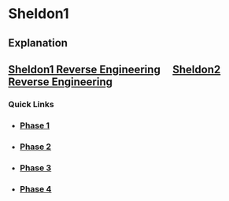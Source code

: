 # Sheldon1

## Explanation
## [ Sheldon1 Reverse Engineering](https://github.com/Shashied/bigbangtheory/wiki/Sheldon1) &nbsp;&nbsp;&nbsp;  [ Sheldon2 Reverse Engineering](https://github.com/Shashied/bigbangtheory/wiki/Sheldon2)

### Quick Links
  * ### [Phase 1](https://github.com/Shashied/bigbangtheory/wiki/Sheldon1#Phase_1)
  * ### [Phase 2](https://github.com/Shashied/bigbangtheory/wiki/Sheldon1#Phase_2)
  * ### [Phase 3](https://github.com/Shashied/bigbangtheory/wiki/Sheldon1#Phase_3)
  * ### [Phase 4](https://github.com/Shashied/bigbangtheory/wiki/Sheldon1#Phase_4)
